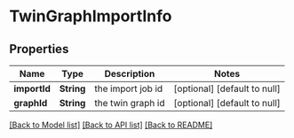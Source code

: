# TwinGraphImportInfo
## Properties

Name | Type | Description | Notes
------------ | ------------- | ------------- | -------------
**importId** | **String** | the import job id | [optional] [default to null]
**graphId** | **String** | the twin graph id | [optional] [default to null]

[[Back to Model list]](../README.md#documentation-for-models) [[Back to API list]](../README.md#documentation-for-api-endpoints) [[Back to README]](../README.md)


